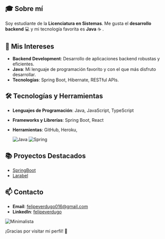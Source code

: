 ## 🎓 Sobre mí
Soy estudiante de la **Licenciatura en Sistemas**. Me gusta el **desarrollo backend** 💻 y mi tecnología favorita es **Java** ☕ . 

## 🚀 Mis Intereses
- **Backend Development**: Desarrollo de aplicaciones backend robustas y eficientes.
- **Java**: Mi lenguaje de programación favorito y con el que más disfruto desarrollar.
- **Tecnologías**: Spring Boot, Hibernate, RESTful APIs.

## 🛠 Tecnologías y Herramientas
- **Lenguajes de Programación**: Java, JavaScript, TypeScript
- **Frameworks y Librerías**: Spring Boot, React
- **Herramientas**: GitHub, Heroku,

  ![Java](https://img.shields.io/badge/Java-%23f89820?style=flat&logo=java&logoColor=white)
  ![Spring](https://img.shields.io/badge/Spring-%236DB33F?style=flat&logo=spring&logoColor=white)


## 📚 Proyectos Destacados
- [SpringBoot](https://github.com/felipeverdugo/grupo12_BBD2)
- [Larabel](https://github.com/manueldelu/vacunassist) 

## 📫 Contacto
- **Email**: felipeverdugo016@gmail.com
- **LinkedIn**: [felipeverdugo](https://www.linkedin.com/in/felipe-verdugo-9a431a254/)

![Minimalista](https://images.unsplash.com/photo-1533051784773-2c1f865c9204?crop=entropy&cs=tinysrgb&fit=max&ixid=MnwzNjUyOXwwfDF8c2VhcmNofDJ8fG1pbmltYWxpc3R8ZW58MHx8fDE2NjA2Mjg3NjQ&ixlib=rb-1.2.1&q=80&w=1080)

¡Gracias por visitar mi perfil! 🚀
